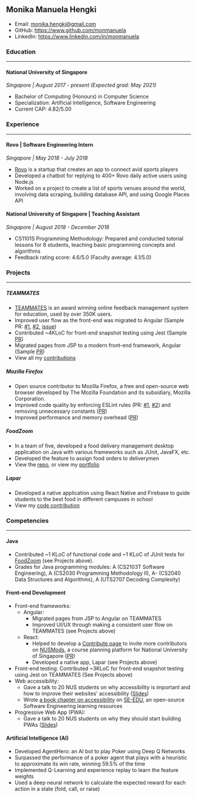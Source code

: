 ## Monika Manuela Hengki

- Email: monika.hengki@gmail.com <br>
- GitHub: https://www.github.com/monmanuela <br>
- LinkedIn: https://www.linkedin.com/in/monmanuela <br>

### Education

---

#### National University of Singapore
_Singapore | August 2017 - present (Expected grad: May 2021)_
- Bachelor of Computing (Honours) in Computer Science
- Specialization: Artificial Intelligence, Software Engineering
- Current CAP: 4.82/5.00

### Experience

---

#### Rovo | Software Engineering Intern
_Singapore | May 2018 - July 2018_

- [Rovo](https://rovo.co/) is a startup that creates an app to connect avid sports players
- Developed a chatbot for replying to 400+ Rovo daily active users using Node.js
- Worked on a project to create a list of sports venues around the world, involving data scraping, building database API, and using Google Places API

#### National University of Singapore | Teaching Assistant
_Singapore | August 2018 - December 2018_

- CS1101S Programming Methodology: Prepared and conducted tutorial lessons for 8 students, teaching basic programming concepts and algorithms
- Feedback rating score: 4.6/5.0 (Faculty average: 4.1/5.0)


### Projects

---

##### TEAMMATES

- [TEAMMATES](http://teammatesv4.appspot.com/) is an award winning online feedback management system for education, used by over 350K users.
- Improved user flow as the front-end was migrated to Angular (Sample PR: [#1](https://github.com/TEAMMATES/teammates/pull/9527), [#2](https://github.com/TEAMMATES/teammates/pull/9414), [issue](https://github.com/TEAMMATES/teammates/issues/9573))
- Contributed ~4KLoC for front-end snapshot testing using Jest (Sample [PR](https://github.com/TEAMMATES/teammates/pull/9553))
- Migrated pages from JSP to a modern front-end framework, Angular (Sample [PR](https://github.com/TEAMMATES/teammates/pull/9398))
- View all my [contributions](https://github.com/TEAMMATES/teammates/pulls?utf8=%E2%9C%93&q=is%3Apr+author%3Amonmanuela)

##### Mozilla Firefox

- Open source contributor to Mozilla Firefox, a free and open-source web browser developed by The Mozilla Foundation and its subsidiary, Mozilla Corporation.
- Improved code quality by enforcing ESLint rules (PR: [#1](https://phabricator.services.mozilla.com/D20943), [#2](https://phabricator.services.mozilla.com/D20944)) and removing unnecessary constants ([PR](https://phabricator.services.mozilla.com/D24662))
- Improved performance and memory overhead ([PR](https://phabricator.services.mozilla.com/D22892))

##### FoodZoom

- In a team of five, developed a food delivery management desktop application on Java with various frameworks such as JUnit, JavaFX, etc.
- Developed the feature to assign food orders to deliverymen
- View the [repo](https://github.com/CS2103-AY1819S1-T16-3/main), or view my [portfolio](https://github.com/CS2103-AY1819S1-T16-3/main/blob/master/docs/team/monmanuela.adoc)

##### Lapar

- Developed a native application using React Native and Firebase to guide students to the best food in different campuses in school
- View my [code contribution](https://gist.github.com/monmanuela/84d2ba61048773952fbf3629726503eb)

### Competencies

---

#### Java

- Contributed ~1 KLoC of functional code and ~1 KLoC of JUnit tests for [FoodZoom](https://github.com/CS2103-AY1819S1-T16-3/main) (see Projects above).
- Grades for Java programming modules: A (CS2103T Software Engineering), A (CS2030 Programming Methodology II), A- (CS2040 Data Structures and Algorithms), A (UTS2707 Decoding Complexity)

#### Front-end Development

- Front-end frameworks:
  - Angular:
    - Migrated pages from JSP to Angular on TEAMMATES
    - Improved UI/UX through making a consistent user flow on TEAMMATES (see Projects above)
  - React:
    - Helped to develop a [Contribute page](https://nusmods.com/contribute) to invite more contributors on [NUSMods](https://nusmods.com), a course planning platform for National University of Singapore ([PR](https://github.com/nusmodifications/nusmods/pull/1333))
    - Developed a native app, Lapar (see Projects above)
- Front-end testing: Contributed ~3KLoC for front-end snapshot testing using Jest on TEAMMATES (See Projects above)
- Web accessibility:
  - Gave a talk to 20 NUS students on why accessibility is important and how to improve their websites' accessibility ([Slides](https://docs.google.com/presentation/d/1ITMT1rox2tfgauKVFtmHh85sCTBP2QN91GWXWs1cE70/edit?usp=sharing))
  - Wrote [a book chapter on accessibility](https://se-education.org/learningresources/contents/uix/accessibility.html) on [SE-EDU](https://se-education.org/), an open-source Software Engineering learning resources
- Progressive Web App (PWA):
  - Gave a talk to 20 NUS students on why they should start building PWAs ([Slides](https://docs.google.com/presentation/d/1iMJKqOXuEvlWghiZIeMbCkzs5raf8q_2-efmVUE1ShY/edit?usp=sharing))

#### Artificial Intelligence (AI)

- Developed AgentHero: an AI bot to play Poker using Deep Q Networks
- Surpassed the performance of a poker agent that plays with a heuristic to approximate its win rate, winning 59.5% of the time
- Implemented Q-Learning and experience replay to learn the feature weights
- Used a deep neural network to calculate the expected reward for each action in a state (fold, call, or raise)